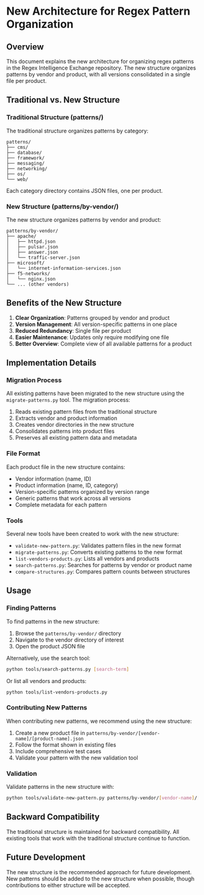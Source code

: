 # New Architecture for Regex Pattern Organization

## Overview

This document explains the new architecture for organizing regex patterns in the Regex Intelligence Exchange repository. The new structure organizes patterns by vendor and product, with all versions consolidated in a single file per product.

## Traditional vs. New Structure

### Traditional Structure (patterns/)

The traditional structure organizes patterns by category:
```
patterns/
├── cms/
├── database/
├── framework/
├── messaging/
├── networking/
├── os/
└── web/
```

Each category directory contains JSON files, one per product.

### New Structure (patterns/by-vendor/)

The new structure organizes patterns by vendor and product:
```
patterns/by-vendor/
├── apache/
│   ├── httpd.json
│   ├── pulsar.json
│   ├── answer.json
│   └── traffic-server.json
├── microsoft/
│   └── internet-information-services.json
├── f5-networks/
│   └── nginx.json
└── ... (other vendors)
```

## Benefits of the New Structure

1. **Clear Organization**: Patterns grouped by vendor and product
2. **Version Management**: All version-specific patterns in one place
3. **Reduced Redundancy**: Single file per product
4. **Easier Maintenance**: Updates only require modifying one file
5. **Better Overview**: Complete view of all available patterns for a product

## Implementation Details

### Migration Process

All existing patterns have been migrated to the new structure using the `migrate-patterns.py` tool. The migration process:

1. Reads existing pattern files from the traditional structure
2. Extracts vendor and product information
3. Creates vendor directories in the new structure
4. Consolidates patterns into product files
5. Preserves all existing pattern data and metadata

### File Format

Each product file in the new structure contains:

- Vendor information (name, ID)
- Product information (name, ID, category)
- Version-specific patterns organized by version range
- Generic patterns that work across all versions
- Complete metadata for each pattern

### Tools

Several new tools have been created to work with the new structure:

- `validate-new-pattern.py`: Validates pattern files in the new format
- `migrate-patterns.py`: Converts existing patterns to the new format
- `list-vendors-products.py`: Lists all vendors and products
- `search-patterns.py`: Searches for patterns by vendor or product name
- `compare-structures.py`: Compares pattern counts between structures

## Usage

### Finding Patterns

To find patterns in the new structure:

1. Browse the `patterns/by-vendor/` directory
2. Navigate to the vendor directory of interest
3. Open the product JSON file

Alternatively, use the search tool:
```bash
python tools/search-patterns.py [search-term]
```

Or list all vendors and products:
```bash
python tools/list-vendors-products.py
```

### Contributing New Patterns

When contributing new patterns, we recommend using the new structure:

1. Create a new product file in `patterns/by-vendor/[vendor-name]/[product-name].json`
2. Follow the format shown in existing files
3. Include comprehensive test cases
4. Validate your pattern with the new validation tool

### Validation

Validate patterns in the new structure with:
```bash
python tools/validate-new-pattern.py patterns/by-vendor/[vendor-name]/[product-name].json
```

## Backward Compatibility

The traditional structure is maintained for backward compatibility. All existing tools that work with the traditional structure continue to function.

## Future Development

The new structure is the recommended approach for future development. New patterns should be added to the new structure when possible, though contributions to either structure will be accepted.